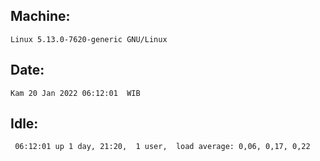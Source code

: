 ## Machine:
```
Linux 5.13.0-7620-generic GNU/Linux
```
## Date:
```
Kam 20 Jan 2022 06:12:01  WIB
```
## Idle:
```
 06:12:01 up 1 day, 21:20,  1 user,  load average: 0,06, 0,17, 0,22
```
